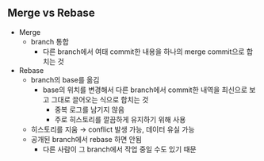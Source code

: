 ## Merge vs Rebase
- Merge
  - branch 통합
    - 다른 branch에서 여태 commit한 내용을 하나의 merge commit으로 합치는 것
- Rebase
  - branch의 base를 옮김
    - base의 위치를 변경해서 다른 branch에서 commit한 내역을 최신으로 보고 그대로 끌어오는 식으로 합치는 것
      - 중복 로그를 남기지 않음
      - 주로 히스토리를 깔끔하게 유지하기 위해 사용
  - 히스토리를 지움 → conflict 발생 가능, 데이터 유실 가능
  - 공개된 branch에서 rebase 하면 안됨
    - 다른 사람이 그 branch에서 작업 중일 수도 있기 때문
